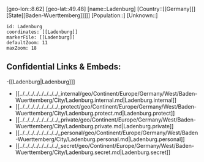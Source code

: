 ﻿---
location: [49.48,8.62]
mapzoom: [7,12] 
mapmarker: city 
type: City
tags:
- geo/City


SpocWebEntityId: 31780
isDeleted: false
confidential: public

---
[geo-lon::8.62]
[geo-lat::49.48]
[name::Ladenburg]
[Country::[[Germany]]]
[State[[Baden-Wuerttemberg]]]]]
[Population::]
[Unknown::]


```leaflet
id: Ladenburg
coordinates: [[Ladenburg]]
markerFile: [[Ladenburg]]
defaultZoom: 11 
maxZoom: 18
```


## Confidential Links & Embeds: 
-[[Ladenburg|Ladenburg]]] 
- [[../../../../../../../../_internal/geo/Continent/Europe/Germany/West/Baden-Wuerttemberg/City/Ladenburg.internal.md|Ladenburg.internal]] 
- [[../../../../../../../../_protect/geo/Continent/Europe/Germany/West/Baden-Wuerttemberg/City/Ladenburg.protect.md|Ladenburg.protect]] 
- [[../../../../../../../../_private/geo/Continent/Europe/Germany/West/Baden-Wuerttemberg/City/Ladenburg.private.md|Ladenburg.private]] 
- [[../../../../../../../../_personal/geo/Continent/Europe/Germany/West/Baden-Wuerttemberg/City/Ladenburg.personal.md|Ladenburg.personal]] 
- [[../../../../../../../../_secret/geo/Continent/Europe/Germany/West/Baden-Wuerttemberg/City/Ladenburg.secret.md|Ladenburg.secret]] 
